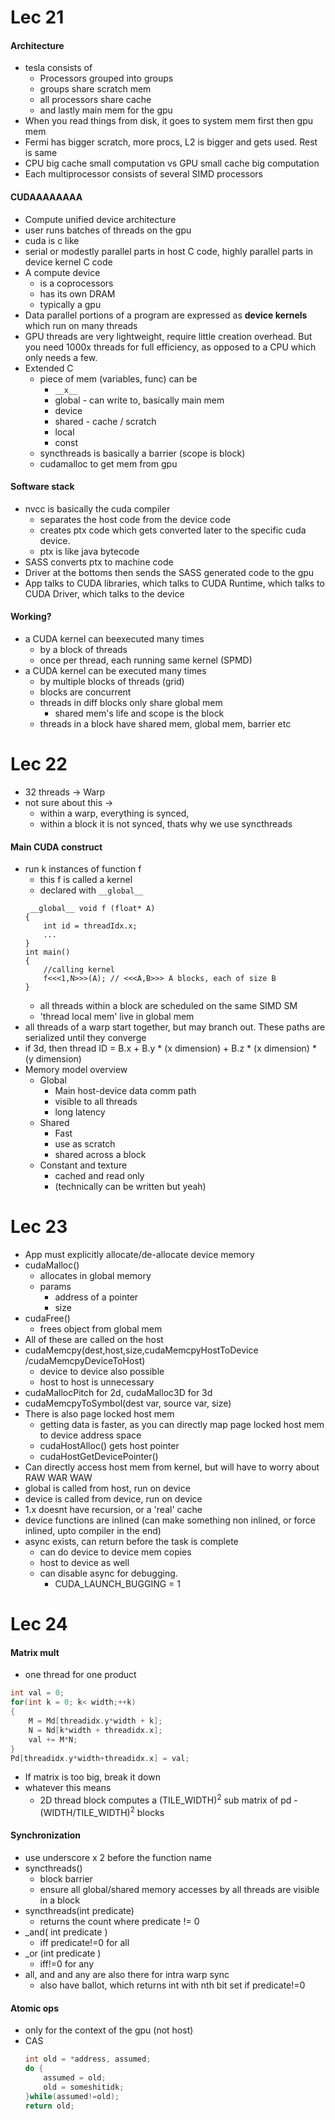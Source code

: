 # Lec 21

#### Architecture
- tesla consists of
	- Processors grouped into groups
	- groups share scratch mem
	- all processors share cache
	- and lastly main mem for the gpu
- When you read things from disk, it goes to system mem first then gpu mem
- Fermi has bigger scratch, more procs, L2 is bigger and gets used. Rest is same
- CPU big cache small computation vs GPU small cache big computation
- Each multiprocessor consists of several SIMD processors
#### CUDAAAAAAAA
- Compute unified device architecture
- user runs batches of threads on the gpu
- cuda is c like
- serial or modestly parallel parts in host C code, highly parallel parts in device kernel C code
- A compute device
	- is a coprocessors
	- has its own DRAM
	- typically a gpu
- Data parallel portions of a program are expressed as **device kernels** which run on many threads
- GPU threads are very lightweight, require little creation overhead. But you need 1000x threads for full efficiency, as opposed to a CPU which only needs a few.
- Extended C
	- piece of mem (variables, func) can be
		- ```__x__```
		- global - can write to, basically main mem
		- device
		- shared - cache / scratch
		- local
		- const
	- syncthreads is basically a barrier (scope is block)
	- cudamalloc to get mem from gpu
#### Software stack
- nvcc is basically the cuda compiler
	- separates the host code from the device code
	- creates ptx code which gets converted later to the specific cuda device.
	- ptx is like java bytecode
- SASS converts ptx to machine code
- Driver at the bottoms then sends the SASS generated code to the gpu
- App talks to CUDA libraries, which talks to CUDA Runtime, which talks to CUDA Driver, which talks to the device
#### Working?
- a CUDA kernel can beexecuted many times
	- by a block of threads
	- once per thread, each running same kernel (SPMD)
- a CUDA kernel can be executed many times
	- by multiple blocks of threads (grid)
	- blocks are concurrent 
	- threads in diff blocks only share global mem
		- shared mem's life and scope is the block
	- threads in a block have shared mem, global mem, barrier etc

# Lec 22
- 32 threads -> Warp
- not sure about this ->
	- within a warp, everything is synced, 
	- within a block it is not synced, thats why we use syncthreads
#### Main CUDA construct
- run k instances of function f
	- this f is called a kernel
	- declared with ```__global__```
	```
	 __global__ void f (float* A)
	{
		int id = threadIdx.x;
		...
	}
	int main()
	{
		//calling kernel
		f<<<1,N>>>(A); // <<<A,B>>> A blocks, each of size B
	}
	```
	- all threads within a block are scheduled on the same SIMD SM
	- 'thread local mem' live in global mem
- all threads of a warp start together, but may branch out. These paths are serialized until they converge
- if 3d, then thread ID = B.x + B.y * (x dimension) + B.z \* (x dimension) \* (y dimension)
- Memory model overview
	- Global
		- Main host-device data comm path
		- visible to all threads
		- long latency
	- Shared
		- Fast
		- use as scratch
		- shared across a block
	-  Constant and texture
		- cached and read only
		- (technically can be written but yeah)

# Lec 23
- App must explicitly allocate/de-allocate device memory
- cudaMalloc()
	- allocates in global memory
	- params
		- address of a pointer
		- size 
- cudaFree()
	- frees object from global mem
- All of these are called on the host
- cudaMemcpy(dest,host,size,cudaMemcpyHostToDevice /cudaMemcpyDeviceToHost)
	- device to device also possible
	- host to host is unnecessary 
- cudaMallocPitch for 2d, cudaMalloc3D for 3d
- cudaMemcpyToSymbol(dest var, source var, size)
- There is also page locked host mem
	- getting data is faster, as you can directly map page locked host mem to device address space
	- cudaHostAlloc() gets host pointer
	- cudaHostGetDevicePointer()
- Can directly access host mem from kernel, but will have to worry about RAW WAR WAW
- global is called from host, run on device
- device is called from device, run on device
- 1.x doesnt have recursion, or a 'real' cache
- device functions are inlined (can make something non inlined, or force inlined, upto compiler in the end)
- async exists, can return before the task is complete
	- can do device to device mem copies
	- host to device as well
	- can disable async for debugging.
		- CUDA_LAUNCH_BUGGING = 1
# Lec 24
#### Matrix mult
- one thread for one product
```c
int val = 0;
for(int k = 0; k< width;++k)
{
	M = Md[threadidx.y*width + k];
	N = Nd[k*width + threadidx.x];
	val += M*N;
}
Pd[threadidx.y*width+threadidx.x] = val;
```
- If matrix is too big, break it down
- whatever this means
	- 2D thread block computes a (TILE_WIDTH)$^2$ sub matrix of pd - (WIDTH/TILE_WIDTH)$^2$ blocks
#### Synchronization 
- use underscore x 2 before the function name
- syncthreads()
	- block barrier
	- ensure all global/shared memory accesses by all threads are visible in a block
- syncthreads(int predicate)
	- returns the count where predicate != 0
- \_and( int predicate )
	- iff predicate!=0 for all
- \_or (int predicate )
	- iff!=0 for any
- all, and and any are also there for intra warp sync
	- also have ballot, which returns int with nth bit set if predicate!=0
#### Atomic ops
- only for the context of the gpu (not host)
- CAS
	```c //add
	int old = *address, assumed;
	do {
		assumed = old;
		old = someshitidk;
	}while(assumed!=old);
	return old;
	```